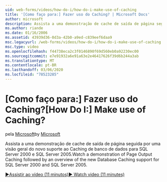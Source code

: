 ```yaml
---
uid: web-forms/videos/how-do-i/how-do-i-make-use-of-caching
title: '[Como faço para:] Fazer uso do Caching? | Microsoft Docs'
author: microsoft
description: Assista a uma demonstração de cache de saída de página seguida por uma visão geral do novo suporte ao Caching de banco de dados para SQL Server 2000 e SQL Server 2005.
ms.author: riande
ms.date: 01/16/2006
ms.assetid: 43939d36-0d3a-42b0-a9ed-c839eef6daa9
msc.legacyurl: /web-forms/videos/how-do-i/how-do-i-make-use-of-caching
msc.type: video
ms.openlocfilehash: f44738eca2c3f0146890f69d560eb0a92230ec00
ms.sourcegitcommit: e7e91932a6e91a63e2e46417626f39d6b244a3ab
ms.translationtype: MT
ms.contentlocale: pt-BR
ms.lasthandoff: 03/06/2020
ms.locfileid: "78523285"
---
```

# <a name="how-do-i-make-use-of-caching"></a><span data-ttu-id="2d05c-104">[Como faço para:] Fazer uso do Caching?</span><span class="sxs-lookup"><span data-stu-id="2d05c-104">[How Do I:] Make use of Caching?</span></span>

<span data-ttu-id="2d05c-105">pela [Microsoft](https://github.com/microsoft)</span><span class="sxs-lookup"><span data-stu-id="2d05c-105">by [Microsoft](https://github.com/microsoft)</span></span>

<span data-ttu-id="2d05c-106">Assista a uma demonstração de cache de saída de página seguida por uma visão geral do novo suporte ao Caching de banco de dados para SQL Server 2000 e SQL Server 2005.</span><span class="sxs-lookup"><span data-stu-id="2d05c-106">Watch a demonstration of Page Output Caching followed by an overview of the new Database Caching support for SQL Server 2000 and SQL Server 2005.</span></span>

[<span data-ttu-id="2d05c-107">&#9654;Assistir ao vídeo (11 minutos)</span><span class="sxs-lookup"><span data-stu-id="2d05c-107">&#9654; Watch video (11 minutes)</span></span>](https://channel9.msdn.com/Blogs/ASP-NET-Site-Videos/how-do-i-make-use-of-caching)
